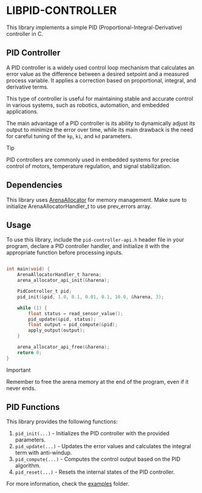 # LIBPID-CONTROLLER

This library implements a simple PID (Proportional-Integral-Derivative) controller in C.

## PID Controller

A PID controller is a widely used control loop mechanism that calculates an error value as the difference between a desired setpoint and a measured process variable. It applies a correction based on proportional, integral, and derivative terms.

This type of controller is useful for maintaining stable and accurate control in various systems, such as robotics, automation, and embedded applications.

The main advantage of a PID controller is its ability to dynamically adjust its output to minimize the error over time, while its main drawback is the need for careful tuning of the `kp`, `ki`, and `kd` parameters.

> [!TIP]
> PID controllers are commonly used in embedded systems for precise control of motors, temperature regulation, and signal stabilization.

## Dependencies

This library uses [ArenaAllocator](https://github.com/eagletrt/libarena-allocator-sw/) for memory management. Make sure to initialize ArenaAllocatorHandler_t to use prev_errors array.

## Usage

To use this library, include the `pid-controller-api.h` header file in your program, declare a PID controller handler, and initialize it with the appropriate function before processing inputs.

```c

int main(void) {
    ArenaAllocatorHandler_t harena;
    arena_allocator_api_init(&harena);

    PidController_t pid;
    pid_init(&pid, 1.0, 0.1, 0.01, 0.1, 10.0, &harena, 3);

    while (1) {
        float status = read_sensor_value();
        pid_update(&pid, status);
        float output = pid_compute(&pid);
        apply_output(output);
    }

    arena_allocator_api_free(&harena);
    return 0;
}
```

> [!IMPORTANT]
> Remember to free the arena memory at the end of the program, even if it never ends.

## PID Functions

This library provides the following functions:

1. `pid_init(...)` - Initializes the PID controller with the provided parameters.
2. `pid_update(...)` - Updates the error values and calculates the integral term with anti-windup.
3. `pid_compute(...)` - Computes the control output based on the PID algorithm.
4. `pid_reset(...)` - Resets the internal states of the PID controller.

For more information, check the [examples](examples) folder.

